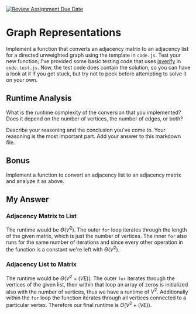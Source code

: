 [![Review Assignment Due Date](https://classroom.github.com/assets/deadline-readme-button-24ddc0f5d75046c5622901739e7c5dd533143b0c8e959d652212380cedb1ea36.svg)](https://classroom.github.com/a/hFs1pb0z)
# Graph Representations

Implement a function that converts an adjacency matrix to an adjacency list for
a directed unweighted graph using the template in `code.js`. Test your new
function; I've provided some basic testing code that uses
[jsverify](https://jsverify.github.io/) in `code.test.js`. Now, the test code
does contain the solution, so you can have a look at it if you get stuck, but
try not to peek before attempting to solve it on your own.

## Runtime Analysis

What is the runtime complexity of the conversion that you implemented? Does it
depend on the number of vertices, the number of edges, or both?

Describe your reasoning and the conclusion you've come to. Your reasoning is the
most important part. Add your answer to this markdown file.

## Bonus

Implement a function to convert an adjacency list to an adjacency matrix and
analyze it as above.

## My Answer

### Adjacency Matrix to List
The runtime would be $\Theta(V^2)$. The outer ```for``` loop iterates through the length of the given matrix, which is just the number of vertices. The inner ```for``` also runs for the same number of iterations and since every other operation in the function is a constant we're left with $\Theta(V^2)$. 

### Adjacency List to Matrix
The runtime would be $\Theta(V^2 + (VE))$. The outer ```for``` iterates through the vertices of the given list, then within that loop an array of zeros is initialized also with the number of vertices, thus we have a runtime of $V^2$. Additionally within the ```for``` loop the function iterates through all vertices connected to a particular vertex. Therefore our final runtime is $\Theta(V^2 + (VE))$.
